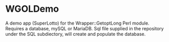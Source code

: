 # WGOLDemo
 A demo app (SuperLotto) for the Wrapper::GetoptLong Perl module.
 Requires a database, mySQL or MariaDB. Sql file supplied in the repository under the SQL subdiectory, will create and populate the database.
